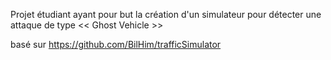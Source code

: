 Projet étudiant ayant pour but la création d'un simulateur pour détecter une attaque de type << Ghost Vehicle >>

basé sur https://github.com/BilHim/trafficSimulator